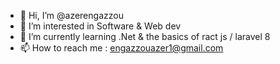 - 👋 Hi, I’m @azerengazzou
- 👀 I’m interested in Software & Web dev 
- 🌱 I’m currently learning .Net & the basics of ract js / laravel 8
- 📫 How to reach me : 
engazzouazer1@gmail.com
